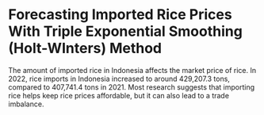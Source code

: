# Forecasting Imported Rice Prices With Triple Exponential Smoothing (Holt-WInters) Method

The amount of imported rice in Indonesia affects the market price of rice. In 2022, rice imports in Indonesia increased to around 429,207.3 tons, compared to 407,741.4 tons in 2021. Most research suggests that importing rice helps keep rice prices affordable, but it can also lead to a trade imbalance.
